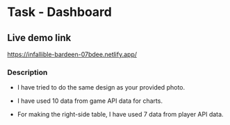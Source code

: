 # Task - Dashboard

## Live demo link

https://infallible-bardeen-07bdee.netlify.app/

### Description

-   I have tried to do the same design as your provided photo.

-   I have used 10 data from game API data for charts.

-   For making the right-side table, I have used 7 data from player API data.
